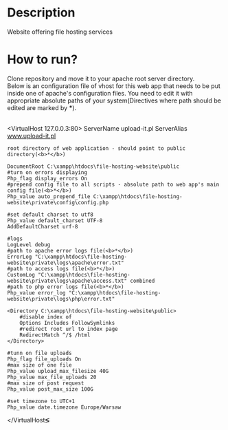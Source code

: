 <h1>Description</h1>
Website offering file hosting services

<h1>How to run?</h1>
Clone repository and move it to your apache root server directory.<br>
Below is an configuration file of vhost for this web app that needs to be put inside one of apache's configuration files. You need to edit it with appropriate absolute paths of your system(Directives where path should be edited are marked by <b>*</b>).
<br><br>

&lt;VirtualHost 127.0.0.3:80&gt;
	ServerName upload-it.pl
	ServerAlias www.upload-it.pl

	root directory of web application - should point to public directory(<b>*</b>)
	
	DocumentRoot C:\xampp\htdocs\file-hosting-website\public
	#turn on errors displaying
	Php_flag display_errors On
	#prepend config file to all scripts - absolute path to web app's main config file(<b>*</b>)
	Php_value auto_prepend_file C:\xampp\htdocs\file-hosting-website\private\config\config.php
	
	#set default charset to utf8
	Php_value default_charset UTF-8
	AddDefaultCharset urf-8

	#logs
	LogLevel debug
	#path to apache error logs file(<b>*</b>)
	ErrorLog "C:\xampp\htdocs\file-hosting-website\private\logs\apache\error.txt"
	#path to access logs file(<b>*</b>)
	CustomLog "C:\xampp\htdocs\file-hosting-website\private\logs\apache\access.txt" combined
	#path to php error logs file(<b>*</b>)
	Php_value error_log "C:\xampp\htdocs\file-hosting-website\private\logs\php\error.txt"	

	<Directory C:\xampp\htdocs\file-hosting-website\public>
		#disable index of
		Options Includes FollowSymlinks
		#redirect root url to index page
		RedirectMatch ^/$ /html
	</Directory>

	#tunn on file uploads
	Php_flag file_uploads On
	#max size of one file
	Php_value upload_max_filesize 40G
	Php_value max_file_uploads 20
	#max size of post request
	Php_value post_max_size 100G

	#set timezone to UTC+1
	Php_value date.timezone Europe/Warsaw
&lt;/VirtualHost&lg;

